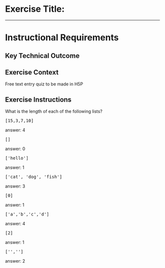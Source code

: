 # Exercise Title:
---
# Instructional Requirements
## Key Technical Outcome

## Exercise Context
Free text entry quiz to be made in H5P
## Exercise Instructions

What is the length of each of the following lists?

<pre>[15,3,7,10] </pre> answer: 4<br>
<pre>[]</pre> answer: 0<br>
<pre>['hello']</pre> answer: 1<br>
<pre>['cat', 'dog', 'fish']</pre> answer: 3<br>
<pre>[0]</pre> answer: 1<br>
<pre>['a','b','c','d']</pre> answer: 4<br>
<pre>[2]</pre> answer: 1 <br>
<pre>['','']</pre> answer: 2 
